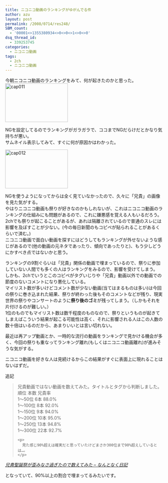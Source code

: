 ```yaml
---
title: ニコニコ動画のランキングがゆがんでる件
author: azu
layout: post
permalink: /2008/0714/res248/
SBM_count:
  - '00001<>1355380934<>0<>0<>1<>0<>0'
dsq_thread_id:
  - 339253745
categories:
  - ニコニコ動画
tags:
  - 2ch
  - ニコニコ動画
---
```

今朝ニコニコ動画のランキングをみて、何が起きたのかと思った。  
[<img class="attachment wp-att-249" src="http://wordpress.local/wp-content/uploads/2008/07/cap011.thumbnail.png" alt="cap011" width="200" height="124" align="none" />][1]

NGを設定してるのでランキングがガラガラで、ココまでNGだらけだとかなり気持ちが悪い。  
サムネイル表示してみて、すぐに何が原因かはわかった。

[<img class="attachment wp-att-250" src="http://wordpress.local/wp-content/uploads/2008/07/cap012.thumbnail.png" alt="cap012" width="200" height="124" align="none" />][2]

NGを使うようになってからは全く見ていなかったので、久々に「兄貴」の画像を見た気がする。  
やはりニコニコ動画も祭りが好きなのかもしれないが、これはニコニコ動画のランキングの仕組みにも問題があるので、これに嫌悪感を覚える人もいるだろう。  
2chでも祭りが起こることがあるが、あれは隔離されているので普通のスレには影響を及ぼすことが少ない。(今の毎日新聞のもコピペが貼られることがあるくらいで済む。)  
ニコニコ動画で面白い動画を探すにはどうしてもランキングが外せないような感じがあるので(他の動画の元ネタであったり、傾向であったりと)、もう少しどうにかすべき点ではないかと思う。

ランキングの9割ぐらいは「兄貴」関係の動画で埋まっているので、祭りに参加していない人間でも多くの人はランキングをみるので、影響を受けてしまう。  
しかも、2chでいうとこのコピペがタグいじりや「兄貴」動画以外での動画での節度のないコメントになり悪化している。  
マイリスト数が多いけどコメント数が少ない動画(当てはまるものは多い)は今回の祭りに巻き込まれた結果、祭りが終わった後もそのコメントなどが残り、現実世界の祭りやコンサートのように**祭り後のゴミ**が残ってしまう。（しかもそれを片付けるのが難しい。）  
1位のものでもマイリスト数は数千程度のものなので、祭りというものが起きてしまえばこういう結果が起こる可能性は高く、それに影響される人はこの人数の数十倍はいるのだから、あまりいいとは言い切れない。

最近は再アップ動画とか、一時的な流行の動画をランキングで見かける機会が多く、今回の祭りも重なってランキング離れ(もしくはニコニコ動画離れ)が進みそうな気がする。

ニコニコ動画を好きな人は見続けるからこの結果がすぐに表面上に現れることはないはずだ。

追記

<div class="quote">
  <blockquote title="兄貴聖誕祭が歪みなさ過ぎたので数えてみた - なんとなく日記">
    <p>
      兄貴動画ではない動画を数えてみた。タイトルとタグから判断しました。<br /> 順位 本数 兄貴率<br /> 1～50位 6本 88.0%<br /> 1～100位 8本 92.0%<br /> 1～150位 9本 94.0%<br /> 1～200位 10本 95.0%<br /> 1～250位 13本 94.8%<br /> 1～300位 22本 92.7%
    </p>
    
    <p>
      見た感じ90%超えは確実だと思っていたけどまさか300位まで90%超えしているとは…。
    </p>
  </blockquote>
  
  <p>
    <cite><a href="http://d.hatena.ne.jp/gifnksm/20080714/1215985378">兄貴聖誕祭が歪みなさ過ぎたので数えてみた &#8211; なんとなく日記</a></cite>
  </p>
  
  <p>
    となっていて、90%以上の割合で埋まってるみたいです。
  </p>
</div>

 [1]: http://wordpress.local/wp-content/uploads/2008/07/cap011.png "cap011"
 [2]: http://wordpress.local/wp-content/uploads/2008/07/cap012.png "cap012"